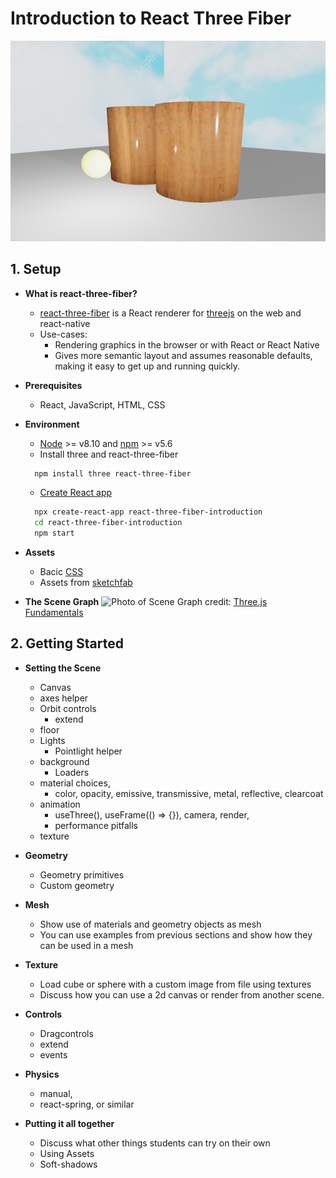 # Introduction to React Three Fiber
![Preview](/public/getting_started.png)

## 1. Setup

* **What is react-three-fiber?**
  * [react-three-fiber](https://github.com/pmndrs/react-three-fiber) is a React renderer for [threejs](https://threejs.org/) on the web and react-native
  * Use-cases:
    * Rendering graphics in the browser or with React or React Native
    * Gives more semantic layout and assumes reasonable defaults, making it easy to get up and running quickly.

* **Prerequisites**
  * React, JavaScript, HTML, CSS

* **Environment**
  * [Node](https://nodejs.org/) >= v8.10 and [npm](https://www.npmjs.com/) >= v5.6
  * Install three and react-three-fiber
  ```bash
    npm install three react-three-fiber
  ```
  * [Create React app](https://reactjs.org/docs/create-a-new-react-app.html)
  ```bash
    npx create-react-app react-three-fiber-introduction
    cd react-three-fiber-introduction
    npm start
  ```
* **Assets**
  * Bacic [CSS](https://github.com/haydenlinder/react-three-fiber-intro/blob/main/src/index.css)
  * Assets from [sketchfab](https://sketchfab.com/)

* **The Scene Graph**
![Photo of Scene Graph](https://threejsfundamentals.org/threejs/lessons/resources/images/threejs-structure.svg)
credit: [Three.js Fundamentals](https://threejsfundamentals.org/threejs/lessons/threejs-fundamentals.html)

## 2. Getting Started

* **Setting the Scene**
  * Canvas
  * axes helper 
  * Orbit controls
    * extend
  * floor
  * Lights
    * Pointlight helper
  * background
    * Loaders
  * material choices, 
    * color, opacity, emissive, transmissive, metal, reflective, clearcoat
  * animation
    * useThree(), useFrame(() => {}), camera, render, 
    * performance pitfalls
  * texture

* **Geometry**
	* Geometry primitives
	* Custom geometry

* **Mesh**
	* Show use of materials and geometry objects as mesh
	* You can use examples from previous sections and show how they can be used in a mesh

* **Texture**
	* Load cube or sphere with a custom image from file using textures
	* Discuss how you can use a 2d canvas or render from another scene.

* **Controls**
	* Dragcontrols
	* extend
    * events

* **Physics**
	* manual, 
    * react-spring, or similar

* **Putting it all together**
	* Discuss what other things students can try on their own
    * Using Assets
    * Soft-shadows
